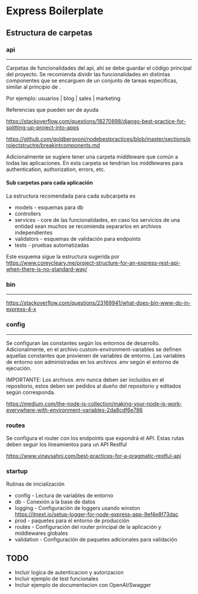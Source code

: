 # Express Boilerplate

## Estructura de carpetas

### api

---

Carpetas de funcionalidades del api, ahí se debe guardar el código principal del proyecto.
Se recomienda dividir las funcionalidades en distintas componentes que se encarguen de un conjunto de tareas especificas, similar al principio de .

Por ejemplo: usuarios | blog | sales | marketing

Referencias que pueden ser de ayuda

https://stackoverflow.com/questions/18270898/django-best-practice-for-splitting-up-project-into-apps

https://github.com/goldbergyoni/nodebestpractices/blob/master/sections/projectstructre/breakintcomponents.md

Adicionalmente se sugiere tener una carpeta middleware que común a todas las aplicaciones. En esta carpeta se tendrían los middlewares para authentication, authorization, errors, etc.

#### Sub carpetas para cada aplicación

La estructura recomendada para cada subcarpeta es

- models - esquemas para db
- controllers
- services - core de las funcionalidades, en caso los servicios de una entidad sean muchos se recomienda separarlos en archivos independientes
- validators - esquemas de validación para endpoints
- tests - pruebas automatizadas

Este esquema sigue la estructura sugerida por https://www.coreycleary.me/project-structure-for-an-express-rest-api-when-there-is-no-standard-way/

### bin

---

https://stackoverflow.com/questions/23169941/what-does-bin-www-do-in-express-4-x

### config

---

Se configuran las constantes según los entornos de desarrollo. Adicionalmente, en el archivo custom-environment-variables se definen aquellas constantes que provienen de variables de entorno.
Las variables de entorno son administradas en los archivos .env según el entorno de ejecución.

IMPORTANTE: Los archivos .env nunca deben ser incluidos en el repositorio, estos deben ser pedidos al dueño del repositorio y editados según corresponda.

https://medium.com/the-node-js-collection/making-your-node-js-work-everywhere-with-environment-variables-2da8cdf6e786

### routes

Se configura el router con los endpoints que expondrá el API. Estas rutas deben seguir los lineamientos para un API Restful

https://www.vinaysahni.com/best-practices-for-a-pragmatic-restful-api

### startup

Rutinas de inicialización

- config - Lectura de variables de entorno
- db - Conexión a la base de datos
- logging - Configuración de loggers usando winston https://itnext.io/setup-logger-for-node-express-app-9ef4e8f73dac
- prod - paquetes para el entorno de producción
- routes - Configuración del router principal de la aplicación y middlewares globales
- validation - Configuración de paquetes adicionales para validación

## TODO

- Incluir logica de autenticacion y autorizacion
- Incluir ejemplo de test funcionales
- Incluir ejemplo de documentacion con OpenAI/Swagger

